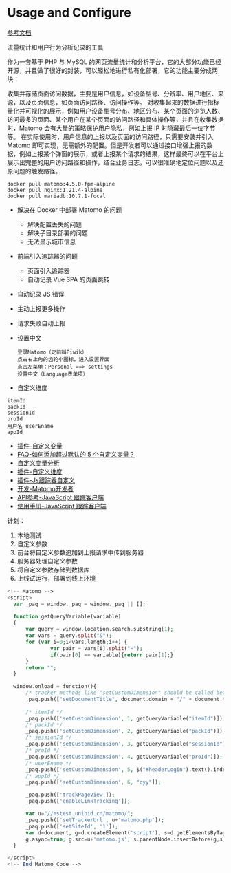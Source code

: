 # Usage and Configure

[参考文档](https://tech.weread.qq.com/matomo-best-practices/)

流量统计和用户行为分析记录的工具

作为一套基于 PHP 与 MySQL 的网页流量统计和分析平台，它的大部分功能已经开源，并且做了很好的封装，可以轻松地进行私有化部署，它的功能主要分成两块：

收集并存储页面访问数据，主要是用户信息，如设备型号、分辨率、用户地区、来源，以及页面信息，如页面访问路径、访问操作等。
对收集起来的数据进行指标量化并可视化的展示，例如用户设备型号分布、地区分布、某个页面的浏览人数、访问最多的页面、某个用户在某个页面的访问路径和具体操作等，并且在收集数据时，Matomo 会有大量的策略保护用户隐私，例如上报 IP 时隐藏最后一位字节等。
在实际使用时，用户信息的上报以及页面的访问路径，只需要安装并引入 Matomo 即可实现，无需额外的配置。但是开发者可以通过接口增强上报的数据，例如上报某个弹窗的展示，或者上报某个请求的结果，这样最终可以在平台上展示出完整的用户访问路径和操作，结合业务日志，可以很准确地定位问题以及还原问题的触发路径。




```
docker pull matomo:4.5.0-fpm-alpine
docker pull nginx:1.21.4-alpine
docker pull mariadb:10.7.1-focal
```

- 解决在 Docker 中部署 Matomo 的问题
  - 解决配置丢失的问题
  - 解决子目录部署的问题
  - 无法显示城市信息
- 前端引入追踪器的问题
  - 页面引入追踪器
  - 自动记录 Vue SPA 的页面跳转

- 自动记录 JS 错误
- 主动上报更多操作
- 请求失败自动上报
- 设置中文

  ```
  登录Matomo（之前叫Piwik）
  点击右上角的齿轮小图标，进入设置界面
  点击左菜单：Personal ==> settings
  设置中文（Language表单项）
  ```

- 自定义维度
```
itemId
packId
sessionId
proId
用户名 userEname
appId

```

- [插件-自定义变量](https://plugins.matomo.org/CustomVariables)
- [FAQ-如何添加超过默认的 5 个自定义变量？](https://matomo.org/faq/how-to/faq_17931/)
- [自定义变量分析](https://matomo.org/docs/custom-variables/)
- [插件-自定义维度](https://plugins.matomo.org/CustomDimensions)
- [插件-Js跟踪器自定义](https://plugins.matomo.org/JsTrackerCustom)
- [开发-Matomo开发者](https://developer.matomo.org/develop)
- [API参考-JavaScript 跟踪客户端](https://developer.matomo.org/api-reference/tracking-javascript)
- [使用手册-JavaScript 跟踪客户端](https://developer.matomo.org/guides/tracking-javascript-guide)


计划：
1. 本地测试
2. 自定义参数
3. 前台将自定义参数追加到上报请求中传到服务器
4. 服务器处理自定义参数
5. 将自定义参数存储到数据库
6. 上线试运行，部署到线上环境


```php
<!-- Matomo -->
<script>
  var _paq = window._paq = window._paq || [];

  function getQueryVariable(variable)
  {
      var query = window.location.search.substring(1);
      var vars = query.split("&");
      for (var i=0;i<vars.length;i++) {
              var pair = vars[i].split("=");
              if(pair[0] == variable){return pair[1];}
      }
      return "";
  }

  window.onload = function(){   
      /* tracker methods like "setCustomDimension" should be called before "trackPageView" */
      _paq.push(["setDocumentTitle", document.domain + "/" + document.title]);
      
      /* itemId */ 
      _paq.push(['setCustomDimension', 1, getQueryVariable("itemId")]);
      /* packId */ 
      _paq.push(['setCustomDimension', 2, getQueryVariable("packId")]);
      /* sessionId */ 
      _paq.push(['setCustomDimension', 3, getQueryVariable("sessionId")]);
      /* proId */ 
      _paq.push(['setCustomDimension', 4, getQueryVariable("proId")]);
      /* userEname */ 
      _paq.push(['setCustomDimension', 5, $("#headerLogin").text().indexOf("您好，")>=0?$("#headerLogin").text().replace("您好，",""):""]);
      /* appId */ 
      _paq.push(['setCustomDimension', 6, "qyy"]);

      _paq.push(['trackPageView']);
      _paq.push(['enableLinkTracking']);  

      var u="//mstest.unibid.cn/matomo/";
      _paq.push(['setTrackerUrl', u+'matomo.php']);
      _paq.push(['setSiteId', '1']);
      var d=document, g=d.createElement('script'), s=d.getElementsByTagName('script')[0];
      g.async=true; g.src=u+'matomo.js'; s.parentNode.insertBefore(g,s);
  }

</script>
<!-- End Matomo Code -->
```
